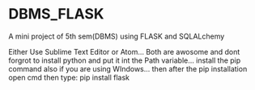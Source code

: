 # DBMS_FLASK
A mini project of 5th sem(DBMS) using FLASK and SQLALchemy 


Either Use Sublime Text Editor or Atom... Both are awosome  and dont forgrot to install python and put it int the Path variable...
 install the pip command also if you are using WIndows... 
then after the pip installation open cmd then type: pip install flask 


